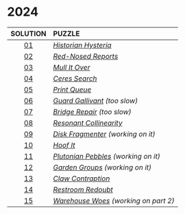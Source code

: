# 2024

|    SOLUTION     | PUZZLE                                                                       |
|:---------------:|:-----------------------------------------------------------------------------|
| [01](Day01.php) | *[Historian Hysteria](https://adventofcode.com/2024/day/1)*                  |
| [02](Day02.php) | *[Red-Nosed Reports](https://adventofcode.com/2024/day/2)*                   |
| [03](Day03.php) | *[Mull It Over](https://adventofcode.com/2024/day/3)*                        |
| [04](Day04.php) | *[Ceres Search](https://adventofcode.com/2024/day/4)*                        |
| [05](Day05.php) | *[Print Queue](https://adventofcode.com/2024/day/5)*                         |
| [06](Day06.php) | *[Guard Gallivant](https://adventofcode.com/2024/day/6) (too slow)*          |
| [07](Day07.php) | *[Bridge Repair](https://adventofcode.com/2024/day/7) (too slow)*            |
| [08](Day08.php) | *[Resonant Collinearity](https://adventofcode.com/2024/day/8)*               |
| [09](Day09.php) | *[Disk Fragmenter](https://adventofcode.com/2024/day/9) (working on it)*     |
| [10](Day10.php) | *[Hoof It](https://adventofcode.com/2024/day/10)*                            |
| [11](Day11.php) | *[Plutonian Pebbles](https://adventofcode.com/2024/day/11) (working on it)*  |
| [12](Day12.php) | *[Garden Groups](https://adventofcode.com/2024/day/12) (working on it)*      |
| [13](Day13.php) | *[Claw Contraption](https://adventofcode.com/2024/day/13)*                   |
| [14](Day14.php) | *[Restroom Redoubt](https://adventofcode.com/2024/day/14)*                   |
| [15](Day15.php) | *[Warehouse Woes](https://adventofcode.com/2024/day/15) (working on part 2)* |
